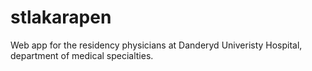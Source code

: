 # stlakarapen
 Web app for the residency physicians at Danderyd Univeristy Hospital, department of medical specialties.

